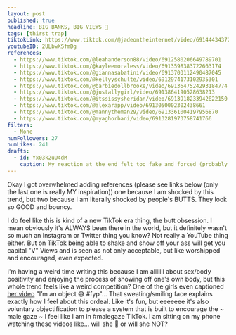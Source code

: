 ```yaml
---
layout: post
published: true
headline: BIG BANKS, BIG VIEWS 🍑
tags: [thirst trap]
tiktokLink: https://www.tiktok.com/@jadeontheinternet/video/6914443437269929221
youtubeID: 2ULbwXSfmDg
references:
  - https://www.tiktok.com/@leahanderson88/video/6912580206649789701
  - https://www.tiktok.com/@kayleemoraless/video/6913598383722663174
  - https://www.tiktok.com/@giannasabatini/video/6913703112490487045
  - https://www.tiktok.com/@kellyyschulte/video/6912974173102935301
  - https://www.tiktok.com/@barbiedollbrooke/video/6913647524293184774
  - https://www.tiktok.com/@justallygirl/video/6913864190528638213
  - https://www.tiktok.com/@itssissysheridan/video/6913918233942822150
  - https://www.tiktok.com/@alexarapp/video/6913050002302438661
  - https://www.tiktok.com/@mannytheman29/video/6913361004197956870
  - https://www.tiktok.com/@myaghorbani/video/6913281973758741766
filters:
  - None
numFollowers: 27
numLikes: 241
drafts:
  - id: Yx03k2uU4dM
    caption: My reaction at the end felt too fake and forced (probably bc it was).
---
```


Okay I got overwhelmed adding references (please see links below (only the last one is really MY inspiration)) one because I am shocked by this trend, but two because I am literally shocked by people's BUTTS. They look so GOOD and bouncy.

I do feel like this is kind of a new TikTok era thing, the butt obsession. I mean obviously it's ALWAYS been there in the world, but it definitely wasn't so much an Instagram or Twitter thing you know? Not really a YouTube thing either. But on TikTok being able to shake and show off your ass will get you capital "V" Views and is seen as not only acceptable, but like worshipped and encouraged, even expected.

I'm having a weird time writing this because I am alllllll about sex/body positivity and enjoying the process of showing off one's own body, but this whole trend feels like a weird competition? One of the girls even captioned [her video](https://www.tiktok.com/@kellyyschulte/video/6912974173102935301) "I’m an object 😅 #fyp"... That sweating/smiling face explains exactly how I feel about this ordeal. Like it's fun, but eeeeeee it's also voluntary objectification to please a system that is built to encourage the ~ male gaze ~ I feel like I am in #malegaze TikTok. I am sitting on my phone watching these videos like... will she 🍑 or will she NOT?
